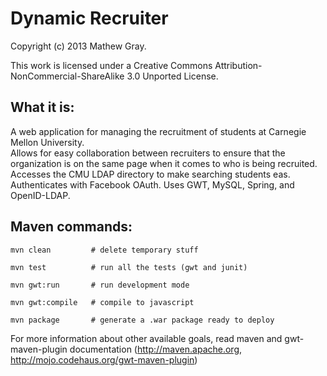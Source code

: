 Dynamic Recruiter
================

Copyright (c) 2013 Mathew Gray.

This work is licensed under a Creative Commons Attribution-NonCommercial-ShareAlike 3.0 Unported License.

What it is:
-------------

A web application for managing the recruitment of students at Carnegie Mellon University.  
Allows for easy collaboration between recruiters to ensure that the organization is on the same page when
it comes to who is being recruited.
Accesses the CMU LDAP directory to make searching students eas.  Authenticates with Facebook OAuth.  Uses GWT, MySQL, Spring, and OpenID-LDAP.

Maven commands:
----------------

    mvn clean         # delete temporary stuff

    mvn test          # run all the tests (gwt and junit)

    mvn gwt:run       # run development mode

    mvn gwt:compile   # compile to javascript

    mvn package       # generate a .war package ready to deploy

For more information about other available goals, read maven and gwt-maven-plugin
documentation (http://maven.apache.org, http://mojo.codehaus.org/gwt-maven-plugin)
